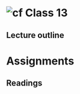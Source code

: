 ![cf](http://i.imgur.com/7v5ASc8.png) Class 13
=====================================

## Lecture outline

# Assignments

## Readings

